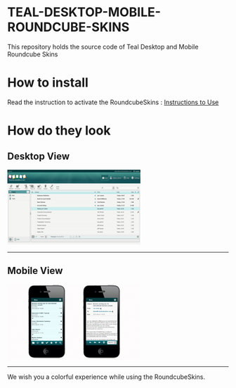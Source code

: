 # TEAL-DESKTOP-MOBILE-ROUNDCUBE-SKINS
This repository holds the source code of Teal Desktop and Mobile Roundcube Skins

# How to install
Read the instruction to activate the RoundcubeSkins : [Instructions to Use](https://roundcubeskins.com/activation-guide/)  


# How do they look #

## Desktop View ##

![Teal Desktop Roundcube Skins](images/teal_mail.png)

---

## Mobile View ##

![Teal Mobile Roundcube Skins](images/teal.png)

---

We wish you a colorful experience while using the RoundcubeSkins.
